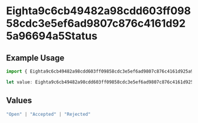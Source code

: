 # Eighta9c6cb49482a98cdd603ff09858cdc3e5ef6ad9807c876c4161d925a96694a5Status

## Example Usage

```typescript
import { Eighta9c6cb49482a98cdd603ff09858cdc3e5ef6ad9807c876c4161d925a96694a5Status } from "@wingspan/payments/sdk/models/shared";

let value: Eighta9c6cb49482a98cdd603ff09858cdc3e5ef6ad9807c876c4161d925a96694a5Status = "Accepted";
```

## Values

```typescript
"Open" | "Accepted" | "Rejected"
```